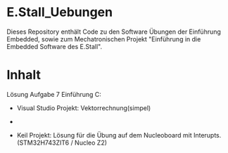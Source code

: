 # E.Stall_Uebungen

Dieses Repository enthält Code zu den Software Übungen der Einführung Embedded, 
sowie zum Mechatronischen Projekt "Einführung in die Embedded Software des E.Stall".

# Inhalt

Lösung Aufgabe 7 Einführung C:
- Visual Studio Projekt: Vektorrechnung(simpel)
- 

- Keil Projekt: Lösung für die Übung auf dem Nucleoboard mit Interupts. (STM32H743ZIT6 / Nucleo Z2)



